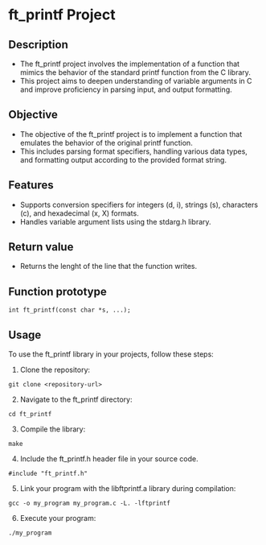 # ft_printf Project
## Description
- The ft_printf project involves the implementation of a function that mimics the behavior of the standard printf function from the C library.  
- This project aims to deepen understanding of variable arguments in C and improve proficiency in parsing input, and output formatting.  

## Objective
- The objective of the ft_printf project is to implement a function that emulates the behavior of the original printf function.  
- This includes parsing format specifiers, handling various data types, and formatting output according to the provided format string.    

## Features
- Supports conversion specifiers for integers (d, i), strings (s), characters (c), and hexadecimal (x, X) formats.  
- Handles variable argument lists using the stdarg.h library.

## Return value
- Returns the lenght of the line that the function writes.

## Function prototype
```
int ft_printf(const char *s, ...);
```

## Usage
To use the ft_printf library in your projects, follow these steps:

1. Clone the repository:
```
git clone <repository-url>
```
2. Navigate to the ft_printf directory:
```
cd ft_printf
```
3. Compile the library:
```
make
```
4. Include the ft_printf.h header file in your source code.
```
#include "ft_printf.h"
```
5. Link your program with the libftprintf.a library during compilation:
```
gcc -o my_program my_program.c -L. -lftprintf
```
6. Execute your program:
```
./my_program
```
